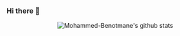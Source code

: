 ### Hi there 👋

 <div align="center"><img align="center" src="https://github-readme-stats.vercel.app/api?username=AlaaEdAouimeur&show_icons=true&theme=dracula&line_height=27" alt="Mohammed-Benotmane's github stats"/></div>
<!--
**AlaaEdAouimeur/AlaaEdAouimeur** is a ✨ _special_ ✨ repository because its `README.md` (this file) appears on your GitHub profile.

Here are some ideas to get you started:

- 🔭 I’m currently working on ...
- 🌱 I’m currently learning ...
- 👯 I’m looking to collaborate on ...
- 🤔 I’m looking for help with ...
- 💬 Ask me about ...
- 📫 How to reach me: ...
- 😄 Pronouns: ...
- ⚡ Fun fact: ...
-->
